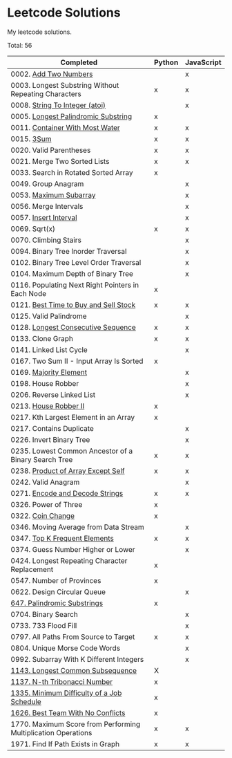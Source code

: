 # Leetcode Solutions

My leetcode solutions.

Total: 56

| Completed                                                                                                         | Python | JavaScript |
| ----------------------------------------------------------------------------------------------------------------- | ------ | ---------- |
| 0002. [Add Two Numbers](https://leetcode.com/problems/add-two-numbers/)                                           |        | x          |
| 0003. Longest Substring Without Repeating Characters                                                              | x      | x          |
| 0008. [String To Integer (atoi)](https://leetcode.com/problems/string-to-integer-atoi/)                           |        | x          |
| 0005. [Longest Palindromic Substring](https://leetcode.com/problems/longest-palindromic-substring/)               | x      |            |
| 0011. [Container With Most Water](https://leetcode.com/problems/container-with-most-water/)                       | x      | x          |
| 0015. [3Sum](https://leetcode.com/problems/3sum/)                                                                 | x      | x          |
| 0020. Valid Parentheses                                                                                           | x      | x          |
| 0021. Merge Two Sorted Lists                                                                                      | x      | x          |
| 0033. Search in Rotated Sorted Array                                                                              | x      |            |
| 0049. Group Anagram                                                                                               |        | x          |
| 0053. [Maximum Subarray](https://leetcode.com/problems/maximum-subarray/)                                         |        | x          |
| 0056. Merge Intervals                                                                                             |        | x          |
| 0057. [Insert Interval](https://leetcode.com/problems/insert-interval/)                                           |        | x          |
| 0069. Sqrt(x)                                                                                                     | x      | x          |
| 0070. Climbing Stairs                                                                                             |        | x          |
| 0094. Binary Tree Inorder Traversal                                                                               |        | x          |
| 0102. Binary Tree Level Order Traversal                                                                           |        | x          |
| 0104. Maximum Depth of Binary Tree                                                                                |        | x          |
| 0116. Populating Next Right Pointers in Each Node                                                                 | x      |            |
| 0121. [Best Time to Buy and Sell Stock](https://leetcode.com/problems/best-time-to-buy-and-sell-stock/)           | x      | x          |
| 0125. Valid Palindrome                                                                                            |        | x          |
| 0128. [Longest Consecutive Sequence](https://leetcode.com/problems/longest-consecutive-sequence/)                 | x      | x          |
| 0133. Clone Graph                                                                                                 | x      | x          |
| 0141. Linked List Cycle                                                                                           |        | x          |
| 0167. Two Sum II - Input Array Is Sorted                                                                          | x      |            |
| 0169. [Majority Element](https://leetcode.com/problems/majority-element/)                                         |        | x          |
| 0198. House Robber                                                                                                |        | x          |
| 0206. Reverse Linked List                                                                                         |        | x          |
| 0213. [House Robber II](https://leetcode.com/problems/house-robber-ii/)                                           | x      |            |
| 0217. Kth Largest Element in an Array                                                                             | x      |            |
| 0217. Contains Duplicate                                                                                          |        | x          |
| 0226. Invert Binary Tree                                                                                          |        | x          |
| 0235. Lowest Common Ancestor of a Binary Search Tree                                                              | x      | x          |
| 0238. [Product of Array Except Self](https://leetcode.com/problems/product-of-array-except-self/)                 | x      | x          |
| 0242. Valid Anagram                                                                                               |        | x          |
| 0271. [Encode and Decode Strings](https://leetcode.com/problems/encode-and-decode-strings/)                       | x      | x          |
| 0326. Power of Three                                                                                              | x      |            |
| 0322. [Coin Change](https://leetcode.com/problems/coin-change)                                                    | x      |            |
| 0346. Moving Average from Data Stream                                                                             |        | x          |
| 0347. [Top K Frequent Elements](https://leetcode.com/problems/top-k-frequent-elements/)                           | x      | x          |
| 0374. Guess Number Higher or Lower                                                                                |        | x          |
| 0424. Longest Repeating Character Replacement                                                                     | x      |            |
| 0547. Number of Provinces                                                                                         | x      |            |
| 0622. Design Circular Queue                                                                                       |        | x          |
| [647. Palindromic Substrings](https://leetcode.com/problems/palindromic-substrings/)                              | x      |            |
| 0704. Binary Search                                                                                               |        | x          |
| 0733. 733 Flood Fill                                                                                              |        | x          |
| 0797. All Paths From Source to Target                                                                             | x      | x          |
| 0804. Unique Morse Code Words                                                                                     |        | x          |
| 0992. Subarray With K Different Integers                                                                          |        | x          |
| [1143. Longest Common Subsequence](https://leetcode.com/problems/longest-common-subsequence/)                     | X      |            |
| [1137. N-th Tribonacci Number](https://leetcode.com/problems/n-th-tribonacci-number/)                             | x      |            |
| [1335. Minimum Difficulty of a Job Schedule](https://leetcode.com/problems/minimum-difficulty-of-a-job-schedule/) | x      |            |
| [1626. Best Team With No Conflicts](https://leetcode.com/problems/best-team-with-no-conflicts/)                   | x      |            |
| 1770. Maximum Score from Performing Multiplication Operations                                                     | x      | x          |
| 1971. Find If Path Exists in Graph                                                                                | x      | x          |
